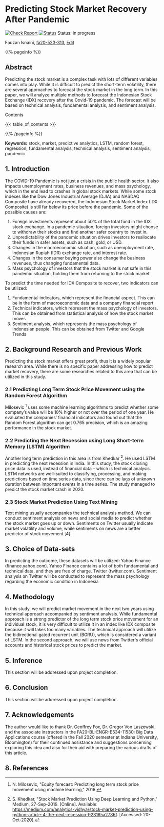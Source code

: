 # Predicting Stock Market Recovery After Pandemic

[![Check Report](https://github.com/cybertraining-dsc/fa20-523-313/workflows/Check%20Report/badge.svg)](https://github.com/cybertraining-dsc/fa20-523-313/actions)
[![Status](https://github.com/cybertraining-dsc/fa20-523-313/workflows/Status/badge.svg)](https://github.com/cybertraining-dsc/fa20-523-313/actions)
Status: in progress



Fauzan Isnaini, [fa20-523-313](https://github.com/cybertraining-dsc/fa20-523-313/), [Edit](https://github.com/cybertraining-dsc/fa20-523-313/blob/main/project/project.md)

{{% pageinfo %}}

## Abstract

Predicting the stock market is a complex task with lots of different variables comes into play. While it is difficult to predict the short-term volatility, there are several approaches to forecast the stock market in the long term.  In this paper, we will analyze multiple methods to forecast the Indonesian Stock Exchange (IDX) recovery after the Covid-19 pandemic. The forecast will be based on technical analysis, fundamental analysis, and sentiment analysis.

Contents

{{< table_of_contents >}}

{{% /pageinfo %}}

**Keywords:** stock, market, predictive analytics, LSTM, random forest, regression, fundamental analysis, technical analysis, sentiment analysis, pandemic 


## 1. Introduction

The COVID-19 Pandemic is not just a crisis in the public health sector. It also impacts unemployment rates, business revenues, and mass psychology, which in the end lead to crashes in global stock markets. While some stock indexes like the Dow Jones Industrial Average (DJIA) and NASDAQ Composite have already recovered, the Indonesian Stock Market Index (IDX Composite) is still far below its price before the pandemic.
Some of the possible causes are: 

1. Foreign investments represent about 50% of the total fund in the IDX stock exchange. In a pandemic situation, foreign investors might choose to withdraw their stocks and find another safer country to invest in.
2. Unpredictability of the pandemic situation drives investors to reallocate their funds in safer assets, such as cash, gold, or USD.
3. Changes in the macroeconomic situation, such as unemployment rate, Indonesian Rupiah (IDR) exchange rate, and interest rate. 
4. Changes in the consumer buying power also change the business revenues, thus changing fundamental data.
5. Mass psychology of investors that the stock market is not safe in this pandemic situation, holding them from returning to the stock market

To predict the time needed for IDX Composite to recover, two indicators can be utilized:

1. Fundamental indicators, which represent the financial aspect. This can be in the form of macroeconomic data and a company financial report 
2. Technical indicators, which represent the mass psychology of investors. This can be obtained from statistical analysis of how the stock market moves
3. Sentiment analysis, which represents the mass psychology of Indonesian people. This can be obtained from Twitter and Google Trends

## 2. Background Research and Previous Work

Predicting the stock market offers great profit, thus it is a widely popular research area. While there is no specific paper addressing how to predict market recovery, there are some researches related to this area that can be utilized in this study.

### 2.1 Predicting Long Term Stock Price Movement using the Random Forest Algorithm

Milosevic [^6] uses some machine learning algorithms to predict whether some company’s value will be 10% higher or not over the period of one year. He evaluated the companies’ financial indicators and found out that the Random Forest algorithm can get 0.765 precision, which is an amazing performance in the stock market. 

### 2.2 Predicting the Next Recession using Long Short-term Memory (LSTM) Algorithm

Another long term prediction in this area is from Khedkar [^7]. He used LSTM in predicting the next recession in India. In this study, the stock closing price data is used, instead of financial data – which is technical analysis. LSTM networks are well-suited to classifying, processing, and making predictions based on time series data, since there can be lags of unknown duration between important events in a time series. The study managed to predict the stock market crash in 2020.

### 2.3 Stock Market Prediction Using Text Mining

Text mining usually accompanies the technical analysis method. We can conduct sentiment analysis on news and social media to predict whether the stock market goes up or down. Sentiments on Twitter usually indicate market volatility and volume, while sentiments on news are a better predictor of stock movement [4].

## 3. Choice of Data-sets

In predicting the outcome, these datasets will be utilized:
Yahoo Finance (finance.yahoo.com). Yahoo Finance contains a lot of both fundamental and technical data, and they are free of charge.
Twitter (twitter.com). Sentiment analysis on Twitter will be conducted to represent the mass psychology regarding the economic condition in Indonesia

## 4. Methodology

In this study, we will predict market movement in the next two years using technical approach accompanied by sentiment analysis. While fundamental approach is a strong predictor of the long term stock price movement for an individual stock, it is very difficult to utilize it in an index like IDX composite because it will takes too many variables. The technical approach will utilize the bidirectional gated recurrent unit (BGRU), which is considered a variant of LSTM. In the second approach, we will use news from Twitter's official accounts and historical stock prices to predict the market.  

## 5. Inference

This section will be addressed upon project completion.

## 6. Conclusion

This section will be addressed upon project completion.

## 7. Acknowledgements

The author would like to thank Dr. Geoffrey Fox, Dr. Gregor Von Laszewski, and the associate instructors in the FA20-BL-ENGR-E534-11530: Big Data Applications course (offered in the Fall 2020 semester at Indiana University, Bloomington) for their continued assistance and suggestions concerning exploring this idea and also for their aid with preparing the various drafts of this article.

## 8. References

[^1]: A. Nikfarjam, E. Emadzadeh, and S. Muthaiyah, "Text mining approaches for stock market prediction," 2010 The 2nd International Conference on Computer and Automation Engineering (ICCAE), 2010.

[^2]: A. Singh, "Stock Price Prediction Using Machine Learning: Deep Learning, " Analytics Vidhya, 18-Oct-2020. [Online]. Available: <https://www.analyticsvidhya.com/blog/2018/10/predicting-stock-price-machine-learningnd-deep-learning-techniques-python/>. [Accessed: 20-Oct-2020].


[^3]: C. Stoean, W. Paja, R. Stoean, and A. Sandita, "Deep architectures for long-term stock price prediction with a heuristic-based strategy for trading simulations," Plos One, vol. 14, no. 10, 2019.

[^4]: F. S. Alzazah and X. Cheng, "Recent Advances in Stock Market Prediction Using Text Mining: A Survey," E-Business [Working Title], 2020.

[^5]: N. Chauhan, "Stock Market Forecasting Using Time Series Analysis," KDnuggets, 2020. [Online]. Available: <https://www.kdnuggets.com/2020/01/stock-market-forecasting-time-series-analysis.html>. [Accessed: 20-Oct-2020].

[^6]: N. Milosevic, "Equity forecast: Predicting long term stock price movement using machine learning," 2018.

[^7]: S. Khedkar, "Stock Market Prediction Using Deep Learning and Python," Medium, 27-Sep-2019. [Online]. Available: <https://medium.com/analytics-vidhya/stock-market-prediction-using-python-article-4-the-next-recession-923185a2736f>. [Accessed: 20-Oct-2020].

